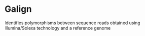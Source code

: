 # Galign

Identifies polymorphisms between sequence reads obtained using Illumina/Solexa technology and a reference genome
